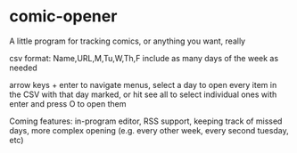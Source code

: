 # comic-opener

A little program for tracking comics, or anything you want, really

csv format: Name,URL,M,Tu,W,Th,F
include as many days of the week as needed

arrow keys + enter to navigate menus, select a day to open every item in the CSV
with that day marked, or hit see all to select individual ones with enter and
press O to open them

Coming features: in-program editor, RSS support, keeping track of missed days,
more complex opening (e.g. every other week, every second tuesday, etc)
